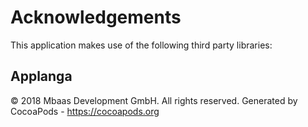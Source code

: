 # Acknowledgements
This application makes use of the following third party libraries:

## Applanga

© 2018 Mbaas Development GmbH. All rights reserved.
Generated by CocoaPods - https://cocoapods.org
